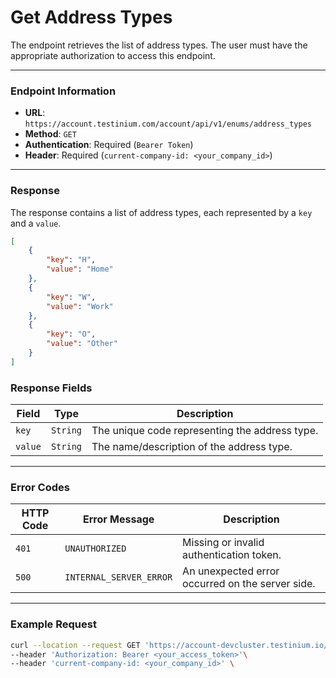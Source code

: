 # Get Address Types

The endpoint retrieves the list of address types. The user must have the appropriate authorization to access this endpoint.

***

### Endpoint Information

* **URL**: `https://account.testinium.com/account/api/v1/enums/address_types`
* **Method**: `GET`
* **Authentication**: Required (`Bearer Token`)
* **Header**: Required (`current-company-id: <your_company_id>`)

***

### Response

The response contains a list of address types, each represented by a `key` and a `value`.

```json
[
    {
        "key": "H",
        "value": "Home"
    },
    {
        "key": "W",
        "value": "Work"
    },
    {
        "key": "O",
        "value": "Other"
    }
]
```

### Response Fields

| Field   | Type     | Description                                    |
| ------- | -------- | ---------------------------------------------- |
| `key`   | `String` | The unique code representing the address type. |
| `value` | `String` | The name/description of the address type.      |

***

### Error Codes

| HTTP Code | Error Message           | Description                                      |
| --------- | ----------------------- | ------------------------------------------------ |
| `401`     | `UNAUTHORIZED`          | Missing or invalid authentication token.         |
| `500`     | `INTERNAL_SERVER_ERROR` | An unexpected error occurred on the server side. |

***

### Example Request

```bash
curl --location --request GET 'https://account-devcluster.testinium.io/account/api/v1/enums/address_types' \
--header 'Authorization: Bearer <your_access_token>'\
--header 'current-company-id: <your_company_id>' \
```
